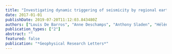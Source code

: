 ```yaml
---
title: "Investigating dynamic triggering of seismicity by regional earthquakes: The case of the Corinth Rift (Greece)"
date: 2017-01-01
publishDate: 2019-07-20T11:12:03.843480Z
authors: ["Louis De Barros", "Anne Deschamps", "Anthony Sladen", "Hélène Lyon-Caen", "Nicholas Voulgaris"]
publication_types: ["2"]
abstract: ""
featured: false
publication: "*Geophysical Research Letters*"
---
```


